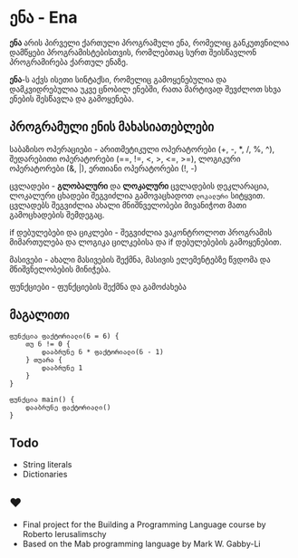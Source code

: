 # ენა - Ena
**ენა** არის პირველი ქართული პროგრამული ენა, რომელიც განკუთვნილია დამწყები პროგრამისტებისთვის, რომლებთაც სურთ შეისწავლონ პროგრამირება ქართულ ენაზე.

**ენა**-ს აქვს ისეთი სინტაქსი, რომელიც გამოყენებულია და დამკვიდრებულია უკვე ცნობილ ენებში, რათა მარტივად შევძლოთ სხვა ენების შესწავლა და გამოყენება.

## პროგრამული ენის მახასიათებლები

საბაზისო ოპერაციები - არითმეტიკული ოპერატორები (+, -, *, /, %, ^), შედარებითი ოპერატორები (==, !=, <, >, <=, >=), ლოგიკური ოპერატორები (&, |), ერთიანი ოპერატორები (!, -)

ცვლადები - **გლობალური** და **ლოკალური** ცვლადების დეკლარაცია, ლოკალური ცხადები შეგვიძლია გამოვაცხადოთ `ლოკალური` სიტყვით. ცვლადებს შეგვიძლია ახალი მნიშნველობები მივანიჭოთ მათი გამოცხადების შემდეგაც.

if დებულებები და ციკლები - შეგვიძლია ვაკონტროლოთ პროგრამის მიმართულება და ლოგიკა ცილკებისა და if დებულებების გამოყენებით. 

მასივები - ახალი მასივების შექმნა, მასივის ელემენტებზე წვდომა და მნიშვნელობების მინიჭება.

ფუნქციები - ფუნქციების შექმნა და გამოძახება


## მაგალითი

```ena
ფუნქცია ფაქტორიალი(ნ = 6) {
    თუ ნ != 0 {
        დააბრუნე ნ * ფაქტორიალი(ნ - 1)
    } თუარა {
        დააბრუნე 1
    }
}

ფუნქცია main() {
    დააბრუნე ფაქტორიალი()
}
```

## Todo
- String literals
- Dictionaries

## ♥
- Final project for the Building a Programming Language course by Roberto Ierusalimschy
- Based on the Mab programming language by Mark W. Gabby-Li
